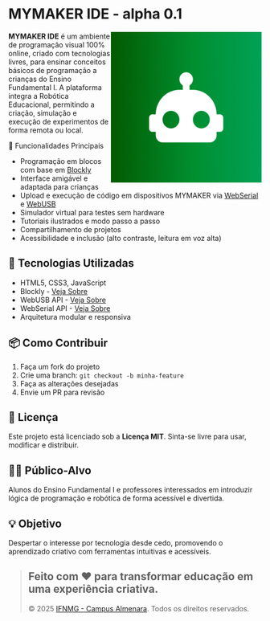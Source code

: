 # MYMAKER IDE - alpha 0.1
<img src="imagens/mascote.png" align="right" width="300">

**MYMAKER IDE** é um ambiente de programação visual 100% online, criado com tecnologias livres, para ensinar conceitos básicos de programação a crianças do Ensino Fundamental I. A plataforma integra a Robótica Educacional, permitindo a criação, simulação e execução de experimentos de forma remota ou local.



🚀 Funcionalidades Principais

- Programação em blocos com base em [Blockly](https://developers.google.com/blockly)
- Interface amigável e adaptada para crianças
- Upload e execução de código em dispositivos MYMAKER via [WebSerial](https://developer.mozilla.org/en-US/docs/Web/API/Web_Serial_API) e [WebUSB](https://developer.mozilla.org/en-US/docs/Web/API/WebUSB_API)
- Simulador virtual para testes sem hardware
- Tutoriais ilustrados e modo passo a passo
- Compartilhamento de projetos
- Acessibilidade e inclusão (alto contraste, leitura em voz alta)


## 🧱 Tecnologias Utilizadas

- HTML5, CSS3, JavaScript
- Blockly - [Veja Sobre](https://developers.google.com/blockly)
- WebUSB API - [Veja Sobre](https://developer.mozilla.org/en-US/docs/Web/API/Web_Serial_API)
- WebSerial API - [Veja Sobre](https://developer.mozilla.org/en-US/docs/Web/API/WebUSB_API)
- Arquitetura modular e responsiva


## 📦 Como Contribuir

1. Faça um fork do projeto
2. Crie uma branch: `git checkout -b minha-feature`
3. Faça as alterações desejadas
4. Envie um PR para revisão


## 📄 Licença

Este projeto está licenciado sob a **Licença MIT**. Sinta-se livre para usar, modificar e distribuir.


## 👩‍🏫 Público-Alvo

Alunos do Ensino Fundamental I e professores interessados em introduzir lógica de programação e robótica de forma acessível e divertida.


## 💡 Objetivo

Despertar o interesse por tecnologia desde cedo, promovendo o aprendizado criativo com ferramentas intuitivas e acessíveis.

> Feito com ❤️ para transformar educação em uma experiência criativa.
> ---
> © 2025 [IFNMG - Campus Almenara](https://www.ifnmg.edu.br/almenara). Todos os direitos reservados.
